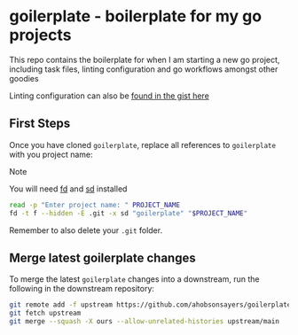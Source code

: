 # goilerplate - boilerplate for my go projects

This repo contains the boilerplate for when I am starting a new go project, including task files, linting configuration and go workflows amongst other goodies

Linting configuration can also be [found in the gist here](https://gist.github.com/ahobsonsayers/5a6baccee157e5d5c1ac4c1ccd163348)

## First Steps

Once you have cloned `goilerplate`, replace all references to `goilerplate` with you project name:

> [!NOTE]
> You will need [fd](https://github.com/sharkdp/fd) and [sd](https://github.com/chmln/sd) installed

```bash
read -p "Enter project name: " PROJECT_NAME
fd -t f --hidden -E .git -x sd "goilerplate" "$PROJECT_NAME"
```

Remember to also delete your `.git` folder.

## Merge latest goilerplate changes

To merge the latest `goilerplate` changes into a downstream, run the following in the downstream repository:

```bash
git remote add -f upstream https://github.com/ahobsonsayers/goilerplate
git fetch upstream
git merge --squash -X ours --allow-unrelated-histories upstream/main
```
